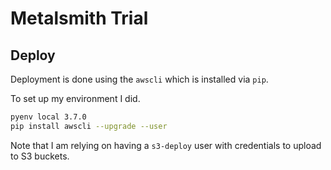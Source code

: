 # Metalsmith Trial

## Deploy
Deployment is done using the `awscli` which is installed via `pip`.

To set up my environment I did.

```bash
pyenv local 3.7.0
pip install awscli --upgrade --user
```

Note that I am relying on having a `s3-deploy` user with credentials to upload to S3 buckets.
